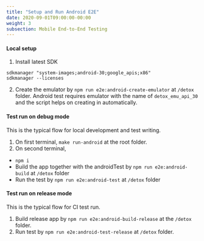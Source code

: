 ```yaml
---
title: "Setup and Run Android E2E"
date: 2020-09-01T09:00:00-00:00
weight: 3
subsection: Mobile End-to-End Testing
---
```


#### Local setup
1. Install latest SDK
```
sdkmanager "system-images;android-30;google_apis;x86"
sdkmanager --licenses
```
2. Create the emulator by `npm run e2e:android-create-emulator` at `/detox` folder. Android test requires emulator with the name of `detox_emu_api_30` and the script helps on creating in automatically.

#### Test run on debug mode
This is the typical flow for local development and test writing.
1. On first terminal, `make run-android` at the root folder.
2. On second terminal,
  - `npm i`
  - Build the app together with the androidTest by `npm run e2e:android-build` at `/detox` folder
  - Run the test by `npm run e2e:android-test` at `/detox` folder

#### Test run on release mode
This is the typical flow for CI test run.
1. Build release app by `npm run e2e:android-build-release` at the `/detox` folder.
2. Run test by `npm run e2e:android-test-release` at `/detox` folder.
